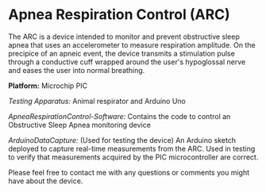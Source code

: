 # Apnea Respiration Control (ARC)
The ARC is a device intended to monitor and prevent obstructive sleep apnea that uses an accelerometer to measure respiration amplitude. On the precipice of an apneic event, the device transmits a stimulation pulse through a conductive cuff wrapped around the user's hypoglossal nerve and eases the user into normal breathing.

**Platform:** Microchip PIC

*Testing Apparatus:* Animal respirator and Arduino Uno

*ApneaRespirationControl-Software:* Contains the code to control an Obstructive Sleep Apnea monitoring device

*ArduinoDataCapture:* (Used for testing the device) An Arduino sketch deployed to capture real-time measurements from the ARC. Used in testing to verify that measurements acquired by the PIC microcontroller are correct.

Please feel free to contact me with any questions or comments you might have about the device.
